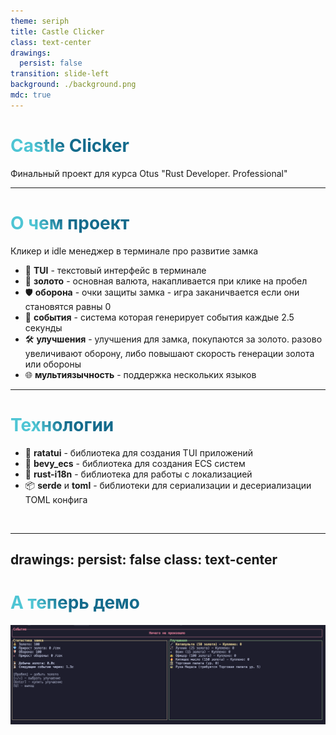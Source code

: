 ```yaml
---
theme: seriph
title: Castle Clicker
class: text-center
drawings:
  persist: false
transition: slide-left
background: ./background.png
mdc: true
---
```


# Castle Clicker

Финальный проект для курса Otus "Rust Developer. Professional"


---

# О чем проект

Кликер и idle менеджер в терминале про развитие замка

- 📝 **TUI** - текстовый интерфейс в терминале
- 💎 **золото** - основная валюта, накапливается при клике на пробел
- 🛡️ **оборона** - очки защиты замка - игра заканичвается если они становятся равны 0
- 🔔 **события** - система которая генерирует события каждые 2.5 секунды
- 🛠️ **улучшения** - улучшения для замка, покупаются за золото. разово увеличивают оборону, либо повышают скорость генерации золота или обороны
- 🌐 **мультиязычность** - поддержка нескольких языков

<style>
h1 {
  background-color: #2B90B6;
  background-image: linear-gradient(45deg, #4EC5D4 10%, #146b8c 20%);
  background-size: 100%;
  -webkit-background-clip: text;
  -moz-background-clip: text;
  -webkit-text-fill-color: transparent;
  -moz-text-fill-color: transparent;
}
</style>

---

# Технологии

- 🎨 **ratatui** - библиотека для создания TUI приложений
- 📢 **bevy_ecs** - библиотека для создания ECS систем
- 📖 **rust-i18n** - библиотека для работы с локализацией
- 📦 **serde** и **toml** - библиотеки для сериализации и десериализации TOML конфига

<br>

<style>
h1 {
  background-color: #2B90B6;
  background-image: linear-gradient(45deg, #4EC5D4 10%, #146b8c 20%);
  background-size: 100%;
  -webkit-background-clip: text;
  -moz-background-clip: text;
  -webkit-text-fill-color: transparent;
  -moz-text-fill-color: transparent;
}
</style>

---
drawings:
  persist: false
class: text-center
---

# А теперь демо

<img src="./demo.png" />
